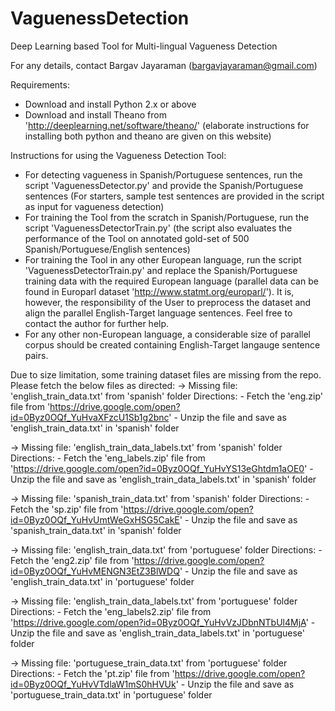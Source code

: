# VaguenessDetection
Deep Learning based Tool for Multi-lingual Vagueness Detection

For any details, contact Bargav Jayaraman (bargavjayaraman@gmail.com)

Requirements:
- Download and install Python 2.x or above
- Download and install Theano from 'http://deeplearning.net/software/theano/' (elaborate instructions for installing both python and theano are given on this website)

Instructions for using the Vagueness Detection Tool:
- For detecting vagueness in Spanish/Portuguese sentences, run the script 'VaguenessDetector.py' and provide the Spanish/Portuguese sentences (For starters, sample test sentences are provided in the script as input for vagueness detection)
- For training the Tool from the scratch in Spanish/Portuguese, run the script 'VaguenessDetectorTrain.py' (the script also evaluates the performance of the Tool on annotated gold-set of 500 Spanish/Portuguese/English sentences)
- For training the Tool in any other European language, run the script 'VaguenessDetectorTrain.py' and replace the Spanish/Portuguese training data with the required European language (parallel data can be found in Europarl dataset 'http://www.statmt.org/europarl/'). It is, however, the responsibility of the User to preprocess the dataset and align the parallel English-Target language sentences. Feel free to contact the author for further help.
- For any other non-European language, a considerable size of parallel corpus should be created containing English-Target langauge sentence pairs.

Due to size limitation, some training dataset files are missing from the repo. Please fetch the below files as directed:
-> Missing file: 'english_train_data.txt' from 'spanish' folder
Directions: - Fetch the 'eng.zip' file from 'https://drive.google.com/open?id=0Byz0OQf_YuHvaXFzcU1Sb1g2bnc'
            - Unzip the file and save as 'english_train_data.txt' in 'spanish' folder

-> Missing file: 'english_train_data_labels.txt' from 'spanish' folder
Directions: - Fetch the 'eng_labels.zip' file from 'https://drive.google.com/open?id=0Byz0OQf_YuHvYS13eGhtdm1aOE0'
            - Unzip the file and save as 'english_train_data_labels.txt' in 'spanish' folder

-> Missing file: 'spanish_train_data.txt' from 'spanish' folder
Directions: - Fetch the 'sp.zip' file from 'https://drive.google.com/open?id=0Byz0OQf_YuHvUmtWeGxHSG5CakE'
            - Unzip the file and save as 'spanish_train_data.txt' in 'spanish' folder

-> Missing file: 'english_train_data.txt' from 'portuguese' folder
Directions: - Fetch the 'eng2.zip' file from 'https://drive.google.com/open?id=0Byz0OQf_YuHvMENGN3EtZ3BlWDQ'
            - Unzip the file and save as 'english_train_data.txt' in 'portuguese' folder

-> Missing file: 'english_train_data_labels.txt' from 'portuguese' folder
Directions: - Fetch the 'eng_labels2.zip' file from 'https://drive.google.com/open?id=0Byz0OQf_YuHvVzJDbnNTbUl4MjA'
            - Unzip the file and save as 'english_train_data_labels.txt' in 'portuguese' folder

-> Missing file: 'portuguese_train_data.txt' from 'portuguese' folder
Directions: - Fetch the 'pt.zip' file from 'https://drive.google.com/open?id=0Byz0OQf_YuHvVTdlaW1mS0hHVUk'
            - Unzip the file and save as 'portuguese_train_data.txt' in 'portuguese' folder
